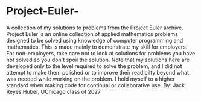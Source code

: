 # Project-Euler-
A collection of my solutions to problems from the Project Euler archive. Project Euler is an online collection of applied mathematics problems designed to be solved using knowledge of computer programming and mathematics.
This is made mainly to demonstrate my skill for employers. For non-employers, take care not to look at solutions for problems you have not solved so you don't spoil the solution.
Note that my solutions here are developed only to the level required to solve the problem, and I did not attempt to make them polished or to improve their readibilty beyond what was needed while working on the problem. I hold myself to a higher standard when making code for continual or collaborative use. 
By: Jack Reyes Huber, UChicago class of 2027
